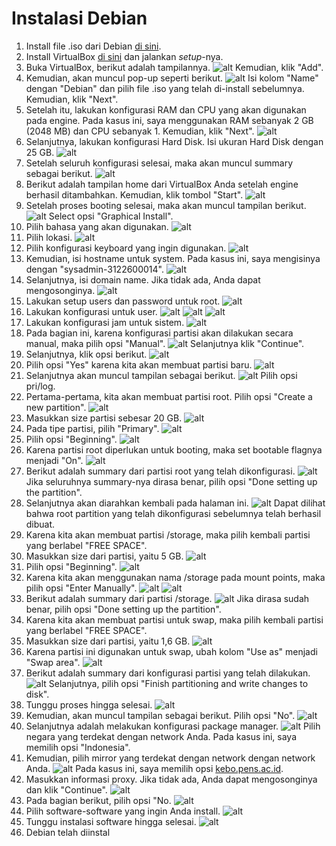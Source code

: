 # Instalasi Debian

1. Install file .iso dari Debian [di sini](https://www.debian.org/download).
2. Install VirtualBox [di sini](https://www.virtualbox.org/wiki/Downloads) dan jalankan _setup_-nya.
3. Buka VirtualBox, berikut adalah tampilannya.
   ![alt](./assets/1.png)
   Kemudian, klik "Add".
4. Kemudian, akan muncul pop-up seperti berikut.
   ![alt](./assets/2.png)
   Isi kolom "Name" dengan "Debian" dan pilih file .iso yang telah di-install sebelumnya. Kemudian, klik "Next".
5. Setelah itu, lakukan konfigurasi RAM dan CPU yang akan digunakan pada engine. Pada kasus ini, saya menggunakan RAM sebanyak 2 GB (2048 MB) dan CPU sebanyak 1. Kemudian, klik "Next".
   ![alt](./assets/3.png)
6. Selanjutnya, lakukan konfigurasi Hard Disk. Isi ukuran Hard Disk dengan 25 GB.
   ![alt](./assets/4.png)
7. Setelah seluruh konfigurasi selesai, maka akan muncul summary sebagai berikut.
   ![alt](./assets/5.png)
8. Berikut adalah tampilan home dari VirtualBox Anda setelah engine berhasil ditambahkan. Kemudian, klik tombol "Start".
   ![alt](./assets/6.png)
9. Setelah proses booting selesai, maka akan muncul tampilan berikut.
   ![alt](./assets/7.png)
   Select opsi "Graphical Install".
10. Pilih bahasa yang akan digunakan.
    ![alt](./assets/12.png)
11. Pilih lokasi.
    ![alt](./assets/13.png)
12. Pilih konfigurasi keyboard yang ingin digunakan.
    ![alt](./assets/14.png)
13. Kemudian, isi hostname untuk system. Pada kasus ini, saya mengisinya dengan "sysadmin-3122600014".
    ![alt](./assets/15.png)
14. Selanjutnya, isi domain name. Jika tidak ada, Anda dapat mengosonginya.
    ![alt](./assets/16.png)
15. Lakukan setup users dan password untuk root.
    ![alt](./assets/17.png)
16. Lakukan konfigurasi untuk user.
    ![alt](./assets/18.png)
    ![alt](./assets/19.png)
    ![alt](./assets/20.png)
17. Lakukan konfigurasi jam untuk sistem.
    ![alt](./assets/21.png)
18. Pada bagian ini, karena konfigurasi partisi akan dilakukan secara manual, maka pilih opsi "Manual".
    ![alt](./assets/22.png)
    Selanjutnya klik "Continue".
19. Selanjutnya, klik opsi berikut.
    ![alt](./assets/23.png)
20. Pilih opsi "Yes" karena kita akan membuat partisi baru.
    ![alt](./assets/24.png)
21. Selanjutnya akan muncul tampilan sebagai berikut.
    ![alt](./assets/25.png)
    Pilih opsi pri/log.
22. Pertama-pertama, kita akan membuat partisi root. Pilih opsi "Create a new partition".
    ![alt](./assets/26.png)
23. Masukkan size partisi sebesar 20 GB.
    ![alt](./assets/27.png)
24. Pada tipe partisi, pilih "Primary".
    ![alt](./assets/28.png)
25. Pilih opsi "Beginning".
    ![alt](./assets/29.png)
26. Karena partisi root diperlukan untuk booting, maka set bootable flagnya menjadi "On".
    ![alt](./assets/40.png)
27. Berikut adalah summary dari partisi root yang telah dikonfigurasi.
    ![alt](./assets/30.png)
    Jika seluruhnya summary-nya dirasa benar, pilih opsi "Done setting up the partition".
28. Selanjutnya akan diarahkan kembali pada halaman ini.
    ![alt](./assets/31.png)
    Dapat dilihat bahwa root partition yang telah dikonfigurasi sebelumnya telah berhasil dibuat.
29. Karena kita akan membuat partisi /storage, maka pilih kembali partisi yang berlabel "FREE SPACE".
30. Masukkan size dari partisi, yaitu 5 GB.
    ![alt](./assets/32.png)
31. Pilih opsi "Beginning".
    ![alt](./assets/33.png)
32. Karena kita akan menggunakan nama /storage pada mount points, maka pilih opsi "Enter Manually".
    ![alt](./assets/34.png)
    ![alt](./assets/35.png)
33. Berikut adalah summary dari partisi /storage.
    ![alt](./assets/36.png)
    Jika dirasa sudah benar, pilih opsi "Done setting up the partition".
34. Karena kita akan membuat partisi untuk swap, maka pilih kembali partisi yang berlabel "FREE SPACE".
35. Masukkan size dari partisi, yaitu 1,6 GB.
    ![alt](./assets/37.png)
36. Karena partisi ini digunakan untuk swap, ubah kolom "Use as" menjadi "Swap area".
    ![alt](./assets/38.png)
37. Berikut adalah summary dari konfigurasi partisi yang telah dilakukan.
    ![alt](./assets/39.png)
    Selanjutnya, pilih opsi "Finish partitioning and write changes to disk".
38. Tunggu proses hingga selesai.
    ![alt](./assets/41.png)
39. Kemudian, akan muncul tampilan sebagai berikut. Pilih opsi "No".
    ![alt](./assets/42.png)
40. Selanjutnya adalah melakukan konfigurasi package manager.
    ![alt](./assets/43.png)
    Pilih negara yang terdekat dengan network Anda. Pada kasus ini, saya memilih opsi "Indonesia".
41. Kemudian, pilih mirror yang terdekat dengan network dengan network Anda.
    ![alt](./assets/44.png)
    Pada kasus ini, saya memilih opsi [kebo.pens.ac.id](https://kebo.pens.ac.id).
42. Masukkan informasi proxy. Jika tidak ada, Anda dapat mengosonginya dan klik "Continue".
    ![alt](./assets/45.png)
43. Pada bagian berikut, pilih opsi "No.
    ![alt](./assets/46.png)
44. Pilih software-software yang ingin Anda install.
    ![alt](./assets/47.png)
45. Tunggu instalasi software hingga selesai.
    ![alt](./assets/48.png)
46. Debian telah diinstal